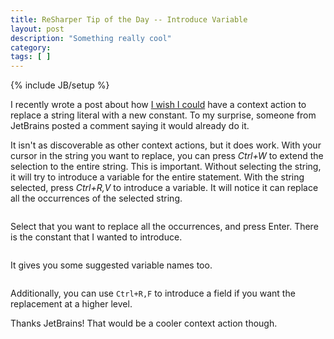```yaml
---
title: ReSharper Tip of the Day -- Introduce Variable
layout: post
description: "Something really cool"
category:
tags: [ ] 
---
```

{% include JB/setup %}



I recently wrote a post about how <a href="/2008/08/08/resharper-wish-list-replace-literal-with/">I wish I could</a> have a context action to replace a string literal with a new constant. To my surprise, someone from JetBrains posted a comment saying it would already do it.

It isn't as discoverable as other context actions, but it does work. With your cursor in the string you want to replace, you can press <em>Ctrl+W</em> to extend the selection to the entire string. This is important. Without selecting the string, it will try to introduce a variable for the entire statement. With the string selected, press <em>Ctrl+R,V</em> to introduce a variable. It will notice it can replace all the occurrences of the selected string.

<img class="alignnone size-full wp-image-213" title="replacefoo" src="/wp-content/uploads/2008/08/replacefoo.jpg" alt="" />

Select that you want to replace all the occurrences, and press Enter. There is the constant that I wanted to introduce.

<img class="alignnone size-full wp-image-214" title="replacefoowithconstant" src="/wp-content/uploads/2008/08/replacefoowithconstant.jpg" alt=""  />

It gives you some suggested variable names too.

<img class="alignnone size-full wp-image-215" title="selectvariablename" src="/wp-content/uploads/2008/08/selectvariablename.jpg" alt=""  />

Additionally, you can use <code>Ctrl+R,F</code> to introduce a field if you want the replacement at a higher level.

Thanks JetBrains! That would be a cooler context action though.
